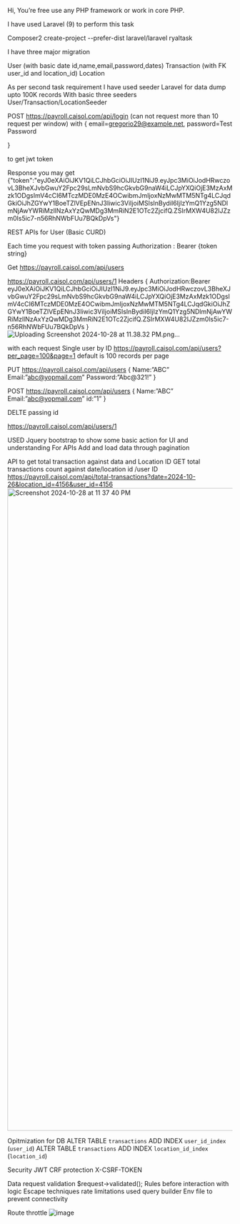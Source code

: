 Hi,
You’re free use any PHP framework or work in core PHP.


I have used Laravel (9) to perform this task

Composer2 create-project --prefer-dist laravel/laravel ryaltask

I have three major migration 

User (with basic date id,name,email,password,dates)
Transaction (with FK user_id and location_id)
Location

As per second task requirement I have used seeder Laravel for data dump upto 100K records
With basic three seeders
User/Transaction/LocationSeeder



POST https://payroll.caisol.com/api/login (can not request more than 10 request per window)
with 
{
email=gregorio29@example.net,
password=Test Password

}
 
to get jwt token

Response you may get 
{"token":"eyJ0eXAiOiJKV1QiLCJhbGciOiJIUzI1NiJ9.eyJpc3MiOiJodHRwczovL3BheXJvbGwuY2Fpc29sLmNvbS9hcGkvbG9naW4iLCJpYXQiOjE3MzAxMzk1ODgsImV4cCI6MTczMDE0MzE4OCwibmJmIjoxNzMwMTM5NTg4LCJqdGkiOiJhZGYwY1BoeTZlVEpENnJ3Iiwic3ViIjoiMSIsInBydiI6IjIzYmQ1Yzg5NDlmNjAwYWRiMzllNzAxYzQwMDg3MmRiN2E1OTc2ZjcifQ.ZSIrMXW4U82lJZzm0ls5ic7-n56RhNWbFUu7BQkDpVs"}

REST APIs for User (Basic CURD)

Each time you request with token passing 
Authorization : Bearer {token string}

Get 
https://payroll.caisol.com/api/users

https://payroll.caisol.com/api/users/1
Headers 
{
Authorization:Bearer eyJ0eXAiOiJKV1QiLCJhbGciOiJIUzI1NiJ9.eyJpc3MiOiJodHRwczovL3BheXJvbGwuY2Fpc29sLmNvbS9hcGkvbG9naW4iLCJpYXQiOjE3MzAxMzk1ODgsImV4cCI6MTczMDE0MzE4OCwibmJmIjoxNzMwMTM5NTg4LCJqdGkiOiJhZGYwY1BoeTZlVEpENnJ3Iiwic3ViIjoiMSIsInBydiI6IjIzYmQ1Yzg5NDlmNjAwYWRiMzllNzAxYzQwMDg3MmRiN2E1OTc2ZjcifQ.ZSIrMXW4U82lJZzm0ls5ic7-n56RhNWbFUu7BQkDpVs
}
![Uploading Screenshot 2024-10-28 at 11.38.32 PM.png…]()

with each request
Single user by ID
https://payroll.caisol.com/api/users?per_page=100&page=1
default is 100 records per page

PUT 
https://payroll.caisol.com/api/users
{
Name:”ABC”
Email:”abc@yopmail.com”
Password:”Abc@321!”
}


POST
https://payroll.caisol.com/api/users
{
Name:”ABC”
Email:”abc@yopmail.com”
id:”1”
}

DELTE passing id

https://payroll.caisol.com/api/users/1


USED Jquery bootstrap to show some basic action for UI and understanding 
For APIs
Add and load data through pagination 



API to get total transaction against data and Location ID
GET total transactions count against date/location id /user ID 
https://payroll.caisol.com/api/total-transactions?date=2024-10-26&location_id=4156&user_id=4156
<img width="1440" alt="Screenshot 2024-10-28 at 11 37 40 PM" src="https://github.com/user-attachments/assets/cf6c05de-9a0a-4138-99d2-eab867edbeeb">

 
Opitmization for DB
ALTER TABLE `transactions` ADD INDEX `user_id_index` (`user_id`)
ALTER TABLE `transactions` ADD INDEX `location_id_index` (`location_id`)

Security 
JWT
CRF protection 
X-CSRF-TOKEN

Data request validation 
$request->validated();
Rules before interaction with logic
Escape techniques
rate limitations
used query builder 
Env file to prevent connectivity

Route throttle
![image](https://github.com/user-attachments/assets/09637942-73cd-4075-9e4d-e1e7ed826724)
